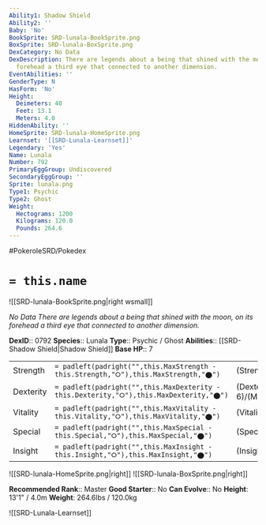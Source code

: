 ```yaml
---
Ability1: Shadow Shield
Ability2: ''
Baby: 'No'
BookSprite: SRD-lunala-BookSprite.png
BoxSprite: SRD-lunala-BoxSprite.png
DexCategory: No Data
DexDescription: There are legends about a being that shined with the moon, on its
  forehead a third eye that connected to another dimension.
EventAbilities: ''
GenderType: N
HasForm: 'No'
Height:
  Deimeters: 40
  Feet: 13.1
  Meters: 4.0
HiddenAbility: ''
HomeSprite: SRD-lunala-HomeSprite.png
Learnset: '[[SRD-Lunala-Learnset]]'
Legendary: 'Yes'
Name: Lunala
Number: 792
PrimaryEggGroup: Undiscovered
SecondaryEggGroup: ''
Sprite: lunala.png
Type1: Psychic
Type2: Ghost
Weight:
  Hectograms: 1200
  Kilograms: 120.0
  Pounds: 264.6
---
```


#PokeroleSRD/Pokedex

# `= this.name`

![[SRD-lunala-BookSprite.png|right wsmall]]

*No Data*
*There are legends about a being that shined with the moon, on its forehead a third eye that connected to another dimension.*

**DexID**:: 0792
**Species**:: Lunala
**Type**:: Psychic / Ghost
**Abilities**:: [[SRD-Shadow Shield|Shadow Shield]]
**Base HP**:: 7

|           |                                                                                        |                                          |
| --------- | -------------------------------------------------------------------------------------- | ---------------------------------------- |
| Strength  | `= padleft(padright("",this.MaxStrength - this.Strength,"⭘"),this.MaxStrength,"⬤")`    | (Strength::6)/(MaxStrength::6)   |
| Dexterity | `= padleft(padright("",this.MaxDexterity - this.Dexterity,"⭘"),this.MaxDexterity,"⬤")` | (Dexterity:: 6)/(MaxDexterity::6) |
| Vitality  | `= padleft(padright("",this.MaxVitality - this.Vitality,"⭘"),this.MaxVitality,"⬤")`    | (Vitality::5)/(MaxVitality::5)   |
| Special   | `= padleft(padright("",this.MaxSpecial - this.Special,"⭘"),this.MaxSpecial,"⬤")`       | (Special::7)/(MaxSpecial::7)     |
| Insight   | `= padleft(padright("",this.MaxInsight - this.Insight,"⭘"),this.MaxInsight,"⬤")`       | (Insight::6)/(MaxInsight::6)     |

![[SRD-lunala-HomeSprite.png|right]]
![[SRD-lunala-BoxSprite.png|right]]

**Recommended Rank**:: Master
**Good Starter**:: No
**Can Evolve**:: No
**Height**: 13'1" / 4.0m
**Weight**: 264.6lbs / 120.0kg

![[SRD-Lunala-Learnset]]
